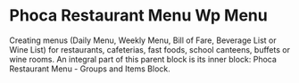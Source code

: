 # Phoca Restaurant Menu Wp Menu
Creating menus (Daily Menu, Weekly Menu, Bill of Fare, Beverage List or Wine List) for restaurants, cafeterias, fast foods, school canteens, buffets or wine rooms. An integral part of this parent block is its inner block: Phoca Restaurant Menu - Groups and Items Block.
